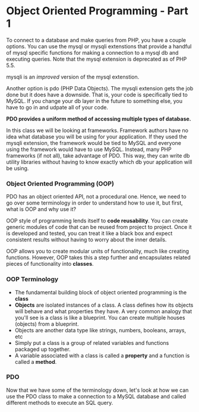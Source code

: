 Object Oriented Programming - Part 1
====================================

To connect to a database and make queries from PHP, you have a couple options. You can use the mysql or mysqli extenstions that provide a handful of mysql specific functions for making a connection to a mysql db and executing queries. Note that the mysql extension is deprecated as of PHP 5.5. 

mysqli is an _improved_ version of the mysql extenstion.

Another option is pdo (PHP Data Objects). The mysqli extension gets the job done but it does have a downside. That is, your code is specifically tied to MySQL. If you change your db layer in the future to something else, you have to go in and udpate all of your code.

__PDO provides a uniform method of accessing multiple types of database.__

In this class we will be looking at frameworks. Framework authors have no idea what database you will be using for your application. If they used the mysqli extension, the framework would be tied to MySQL and everyone using the framework would have to use MySQL. Instead, many PHP frameworks (if not all), take advantage of PDO. This way, they can write db utility libraries without having to know exactly which db your application will be using.

### Object Oriented Programming (OOP)

PDO has an object oriented API, not a procedural one. Hence, we need to go over some terminology in order to understand how to use it, but first, what is OOP and why use it?

OOP style of programming lends itself to __code reusability__. You can create generic modules of code that can be reused from project to project. Once it is developed and tested, you can treat it like a black box and expect consistent results without having to worry about the inner details.

OOP allows you to create modular units of functionality, much like creating functions. However, OOP takes this a step further and encapsulates related pieces of functionality into __classes__.

### OOP Terminology

* The fundamental building block of object oriented programming is the __class__
* __Objects__ are isolated instances of a class. A class defines how its objects will behave and what properties they have. A very common analogy that you'll see is a class is like a blueprint. You can create multiple houses (objects) from a blueprint.
* Objects are another data type like strings, numbers, booleans, arrays, etc
* Simply put a class is a group of related variables and functions packaged up together.
* A variable associated with a class is called a __property__ and a function is called a __method__.

### PDO

Now that we have some of the terminology down, let's look at how we can use the PDO class to make a connection to a MySQL database and called different methods to execute an SQL query.

